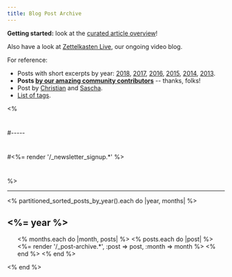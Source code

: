 ```yaml
---
title: Blog Post Archive
---
```


**Getting started:** look at the [curated article overview](/posts/overview/)!

Also have a look at [Zettelkasten Live](/live/), our ongoing video blog.

For reference:

* Posts with short excerpts by year: [2018](/posts/2018/), [2017](/posts/2017/), [2016](/posts/2016/), [2015](/posts/2015/), [2014](/posts/2014/), [2013](/posts/2013/).
* **Posts [by our amazing community contributors](/authors/guests/)** -- thanks, folks!
* Post by [Christian](/authors/christian/) and [Sascha](/authors/sascha/).
* [List of tags](/posts/tags/).

<%
# 
#-----
#
#<%= render '/_newsletter_signup.*' %>
#
%>

-----

<% partitioned_sorted_posts_by_year().each do |year, months| %>
<h2><%= year %></h2>

<ul class="allposts">
<% months.each do |month, posts| %>
<% posts.each do |post| %>
<%= render '/_post-archive.*', :post => post, :month => month %>
<% end %>
<% end %> 
</ul>

<% end %>
